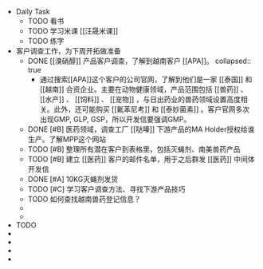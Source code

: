 - Daily Task
	- TODO 看书
	- TODO 学习米课 [[汪晟米课]]
	- TODO 练字
- 客户调查工作，为下周开拓做准备
	- DONE [[溴硝醇]] 产品客户调查，了解到越南客户 [[APA]]。
	  collapsed:: true
		- 通过搜索[[APA]]这个客户的公司官网，了解到他们是一家 [[泰国]] 和 [[越南]] 合资企业。主要在动物健康领域，产品范围包括 [[兽药]] 、 [[水产]] 、 [[饲料]] 、 [[宠物]] ，与日出药业的兽药领域设置高度相关。此外，还可能购买 [[氟苯尼考]] 和 [[泰妙菌素]] 。客户官网多次出现GMP, GLP, GSP，所以开发信要强调GMP。
	- DONE [#B] 医药领域，调查工厂 [[哒嗪]] 下游产品的MA Holder授权给谁生产。了解MPP这个网站
	- TODO [#B] 整理所有潜在客户到表格里，包括灭蝇剂、南美兽药产品
	- TODO [#B] 建立 [[医药]] 客户的邮件名单，用于之后群发 [[医药]] 中间体开发信
	- DONE [#A] 10KG灭蝇剂发货
	- TODO [#C] 学习客户调查方法、寻找下游产品技巧
	- TODO 如何查找越南兽药登记信息？
	-
	-
- TODO
-
-
-
-